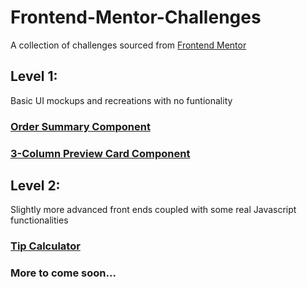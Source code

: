 # Frontend-Mentor-Challenges
A collection of challenges sourced from [Frontend Mentor](https://www.frontendmentor.io/home)

## Level 1:
Basic UI mockups and recreations with no funtionality

### [Order Summary Component](https://jleckron.github.io/Frontend-Mentor-Challenges/order-summary-component-main/index.html)

### [3-Column Preview Card Component](https://jleckron.github.io/Frontend-Mentor-Challenges/3-column-preview-card-component-main/index.html)

## Level 2:
Slightly more advanced front ends coupled with some real Javascript functionalities

### [Tip Calculator](https://jleckron.github.io/Frontend-Mentor-Challenges/tip-calculator-app-main/index.html)


### More to come soon...

